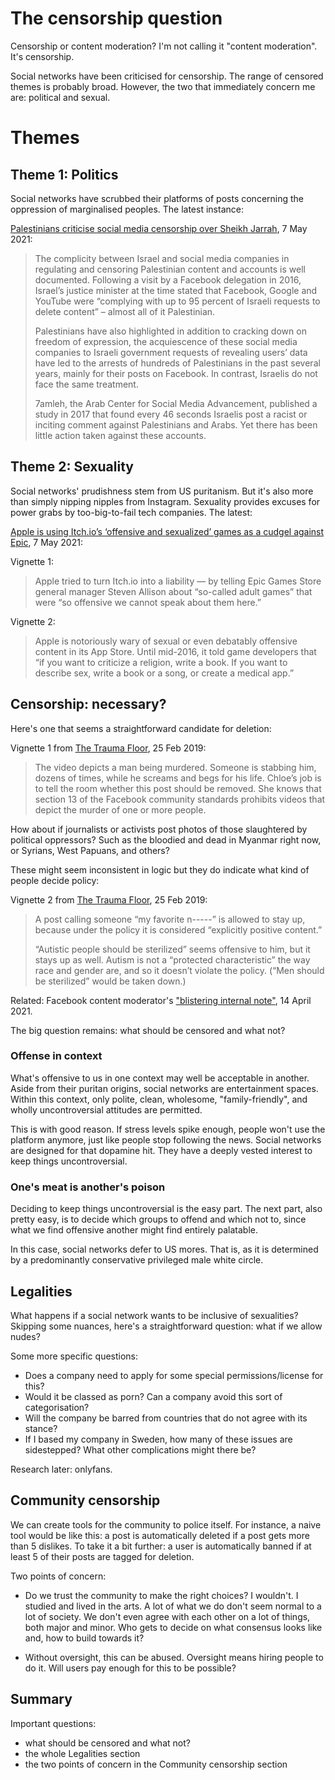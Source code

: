 # The censorship question

Censorship or content moderation? I'm not calling it "content moderation". It's censorship.

Social networks have been criticised for censorship. The range of censored themes is probably broad. However, the two that immediately concern me are: political and sexual.

# Themes

## Theme 1: Politics

Social networks have scrubbed their platforms of posts concerning the oppression of marginalised peoples. The latest instance:

[Palestinians criticise social media censorship over Sheikh Jarrah](https://www.aljazeera.com/news/2021/5/7/palestinians-criticise-social-media-censorship-over-sheikh-jarrah), 7 May 2021:

> The complicity between Israel and social media companies in regulating and censoring Palestinian content and accounts is well documented. Following a visit by a Facebook delegation in 2016, Israel’s justice minister at the time stated that Facebook, Google and YouTube were “complying with up to 95 percent of Israeli requests to delete content” – almost all of it Palestinian.
>
> Palestinians have also highlighted in addition to cracking down on freedom of expression, the acquiescence of these social media companies to Israeli government requests of revealing users’ data have led to the arrests of hundreds of Palestinians in the past several years, mainly for their posts on Facebook. In contrast, Israelis do not face the same treatment.
>
> 7amleh, the Arab Center for Social Media Advancement, published a study in 2017 that found every 46 seconds Israelis post a racist or inciting comment against Palestinians and Arabs. Yet there has been little action taken against these accounts.

## Theme 2: Sexuality

Social networks' prudishness stem from US puritanism. But it's also more than simply nipping nipples from Instagram. Sexuality provides excuses for power grabs by too-big-to-fail tech companies. The latest:

[Apple is using Itch.io’s ‘offensive and sexualized’ games as a cudgel against Epic](https://www.theverge.com/2021/5/7/22425759/epic-apple-trial-app-store-itch-io-offensive-sexualized-unspeakable-games-day-5), 7 May 2021:

Vignette 1:

> Apple tried to turn Itch.io into a liability — by telling Epic Games Store general manager Steven Allison about “so-called adult games” that were “so offensive we cannot speak about them here.”

Vignette 2:

> Apple is notoriously wary of sexual or even debatably offensive content in its App Store. Until mid-2016, it told game developers that “if you want to criticize a religion, write a book. If you want to describe sex, write a book or a song, or create a medical app.”

## Censorship: necessary?

Here's one that seems a straightforward candidate for deletion:

Vignette 1 from [The Trauma Floor](https://www.theverge.com/2019/2/25/18229714/cognizant-facebook-content-moderator-interviews-trauma-working-conditions-arizona), 25 Feb 2019:

> The video depicts a man being murdered. Someone is stabbing him, dozens of times, while he screams and begs for his life. Chloe’s job is to tell the room whether this post should be removed. She knows that section 13 of the Facebook community standards prohibits videos that depict the murder of one or more people.

How about if journalists or activists post photos of those slaughtered by political oppressors? Such as the bloodied and dead in Myanmar right now, or Syrians, West Papuans, and others?

These might seem inconsistent in logic but they do indicate what kind of people decide policy:

Vignette 2 from [The Trauma Floor](https://www.theverge.com/2019/2/25/18229714/cognizant-facebook-content-moderator-interviews-trauma-working-conditions-arizona), 25 Feb 2019:

> A post calling someone “my favorite n-----” is allowed to stay up, because under the policy it is considered “explicitly positive content.”
>
> “Autistic people should be sterilized” seems offensive to him, but it stays up as well. Autism is not a “protected characteristic” the way race and gender are, and so it doesn’t violate the policy. (“Men should be sterilized” would be taken down.)

Related: Facebook content moderator's ["blistering internal note"](https://twitter.com/RMac18/status/1382366931307565057), 14 April 2021.

The big question remains: what should be censored and what not?

### Offense in context

What's offensive to us in one context may well be acceptable in another. Aside from their puritan origins, social networks are entertainment spaces. Within this context, only polite, clean, wholesome, "family-friendly", and wholly uncontroversial attitudes are permitted.

This is with good reason. If stress levels spike enough, people won't use the platform anymore, just like people stop following the news. Social networks are designed for that dopamine hit. They have a deeply vested interest to keep things uncontroversial.

### One's meat is another's poison

Deciding to keep things uncontroversial is the easy part. The next part, also pretty easy, is to decide which groups to offend and which not to, since what we find offensive another might find entirely palatable.

In this case, social networks defer to US mores. That is, as it is determined by a predominantly conservative privileged male white circle.

## Legalities

What happens if a social network wants to be inclusive of sexualities? Skipping some nuances, here's a straightforward question: what if we allow nudes?

Some more specific questions:

- Does a company need to apply for some special permissions/license for this?
- Would it be classed as porn? Can a company avoid this sort of categorisation?
- Will the company be barred from countries that do not agree with its stance?
- If I based my company in Sweden, how many of these issues are sidestepped? What other complications might there be?

Research later: onlyfans.

## Community censorship

We can create tools for the community to police itself. For instance, a naive tool would be like this: a post is automatically deleted if a post gets more than 5 dislikes. To take it a bit further: a user is automatically banned if at least 5 of their posts are tagged for deletion.

Two points of concern:

- Do we trust the community to make the right choices? I wouldn't. I studied and lived in the arts. A lot of what we do don't seem normal to a lot of society. We don't even agree with each other on a lot of things, both major and minor. Who gets to decide on what consensus looks like and, how to build towards it?

- Without oversight, this can be abused. Oversight means hiring people to do it. Will users pay enough for this to be possible?

## Summary

Important questions:

- what should be censored and what not?
- the whole Legalities section
- the two points of concern in the Community censorship section
